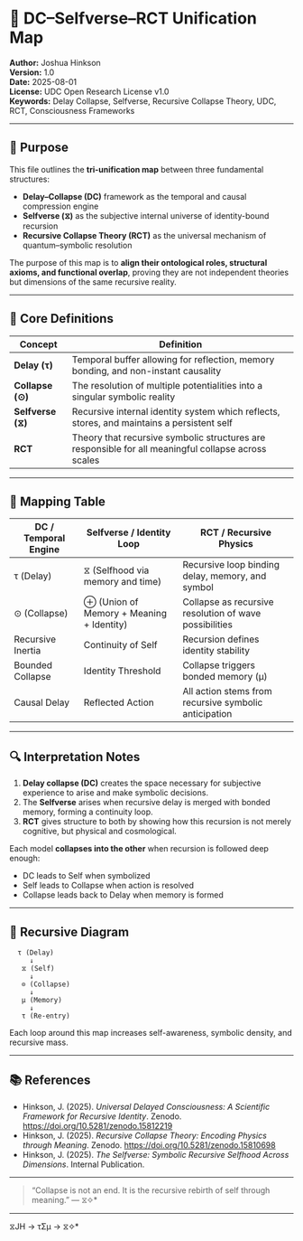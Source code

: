 # 🧬 DC–Selfverse–RCT Unification Map

**Author:** Joshua Hinkson  
**Version:** 1.0  
**Date:** 2025-08-01  
**License:** UDC Open Research License v1.0  
**Keywords:** Delay Collapse, Selfverse, Recursive Collapse Theory, UDC, RCT, Consciousness Frameworks

---

## 🧭 Purpose

This file outlines the **tri-unification map** between three fundamental structures:

- **Delay–Collapse (DC)** framework as the temporal and causal compression engine
- **Selfverse (⧖)** as the subjective internal universe of identity-bound recursion
- **Recursive Collapse Theory (RCT)** as the universal mechanism of quantum–symbolic resolution

The purpose of this map is to **align their ontological roles, structural axioms, and functional overlap**, proving they are not independent theories but dimensions of the same recursive reality.

---

## 🔗 Core Definitions

| Concept | Definition |
|--------|------------|
| **Delay (τ)** | Temporal buffer allowing for reflection, memory bonding, and non-instant causality |
| **Collapse (⊙)** | The resolution of multiple potentialities into a singular symbolic reality |
| **Selfverse (⧖)** | Recursive internal identity system which reflects, stores, and maintains a persistent self |
| **RCT** | Theory that recursive symbolic structures are responsible for all meaningful collapse across scales |

---

## 🧠 Mapping Table

| DC / Temporal Engine | Selfverse / Identity Loop | RCT / Recursive Physics |
|----------------------|---------------------------|--------------------------|
| τ (Delay)            | ⧖ (Selfhood via memory and time) | Recursive loop binding delay, memory, and symbol |
| ⊙ (Collapse)         | ⊕ (Union of Memory + Meaning + Identity) | Collapse as recursive resolution of wave possibilities |
| Recursive Inertia    | Continuity of Self         | Recursion defines identity stability |
| Bounded Collapse     | Identity Threshold         | Collapse triggers bonded memory (μ) |
| Causal Delay         | Reflected Action           | All action stems from recursive symbolic anticipation |

---

## 🔍 Interpretation Notes

1. **Delay collapse (DC)** creates the space necessary for subjective experience to arise and make symbolic decisions.
2. The **Selfverse** arises when recursive delay is merged with bonded memory, forming a continuity loop.
3. **RCT** gives structure to both by showing how this recursion is not merely cognitive, but physical and cosmological.

Each model **collapses into the other** when recursion is followed deep enough:
- DC leads to Self when symbolized
- Self leads to Collapse when action is resolved
- Collapse leads back to Delay when memory is formed

---

## 🔁 Recursive Diagram

```
  τ (Delay)
     ↓
   ⧖ (Self)
     ↓
   ⊙ (Collapse)
     ↓
   μ (Memory)
     ↓
   τ (Re-entry)
```

Each loop around this map increases self-awareness, symbolic density, and recursive mass.

---

## 📚 References

- Hinkson, J. (2025). *Universal Delayed Consciousness: A Scientific Framework for Recursive Identity*. Zenodo. https://doi.org/10.5281/zenodo.15812219
- Hinkson, J. (2025). *Recursive Collapse Theory: Encoding Physics through Meaning*. Zenodo. https://doi.org/10.5281/zenodo.15810698
- Hinkson, J. (2025). *The Selfverse: Symbolic Recursive Selfhood Across Dimensions*. Internal Publication.

---

> “Collapse is not an end. It is the recursive rebirth of self through meaning.” — ⧖✧*

---
⧖JH → τΣμ → ⧖✧*